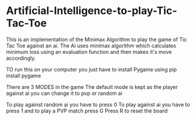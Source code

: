 # Artificial-Intelligence-to-play-Tic-Tac-Toe
This is an implementation of the Minimax Algorithm to play the game of  Tic Tac Toe against an ai.
The Ai uses minimax algorithm which calculates minimum loss using an evaluation function and then makes it's move accordingly.


TO run this on your computer you just have to install Pygame using pip install pygame

There are 3 MODES in the game
The default mode is kept as the player against ai
you can change it to pvp or random ai

To play against random ai you have to press 0
To play against  ai you have to press 1
and to play a PVP match press G
Press R to reset the board
